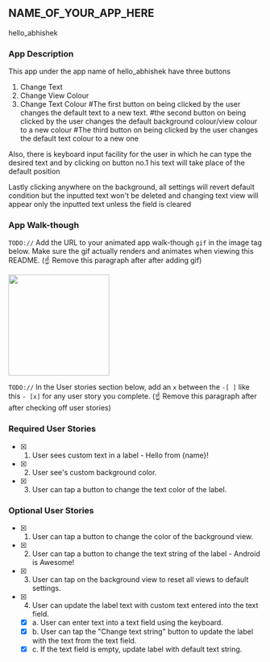 ## NAME_OF_YOUR_APP_HERE
hello_abhishek

### App Description
This app under the app name of hello_abhishek have three buttons 
1. Change Text
2. Change View Colour
3. Change Text Colour
#The first button on being clicked by the user changes the default text to a new text.
#the second button on being clicked by the user changes the default background colour/view colour  to a new colour
#The third button on being clicked by the user changes the default text colour to a new one

Also, there is keyboard input facility for the user in which he can type the desired text and by clicking on button no.1 his text will take place of the default position

Lastly clicking anywhere on the background, all settings will revert  default condition
but the inputted text won't be deleted and changing text view will appear only the inputted text unless the field is cleared

### App Walk-though
`TODO://` Add the URL to your animated app walk-though `gif` in the image tag below. Make sure the gif actually renders and animates when viewing this README. (☝️ Remove this paragraph after after adding gif)

<img src=https://github.com/Abhishek05Lal/Hello_World/issues/1#issue-363264621 width=200><br>

`TODO://` In the User stories section below, add an `x` between the `-[ ]` like this `- [x]` for any user story you complete. (☝️ Remove this paragraph after after checking off user stories)

### Required User Stories
- [x] 1. User sees custom text in a label - Hello from {name}!
- [x] 2. User see's custom background color.
- [x] 3. User can tap a button to change the text color of the label.

### Optional User Stories
- [x] 1. User can tap a button to change the color of the background view.  
- [x] 2. User can tap a button to change the text string of the label - Android is Awesome!  
- [x] 3. User can tap on the background view to reset all views to default settings.  
- [x] 4. User can update the label text with custom text entered into the text field.  
   - [x] a. User can enter text into a text field using the keyboard.  
   - [x] b. User can tap the "Change text string" button to update the label with the text from the text field.  
   - [x] c. If the text field is empty, update label with default text string.
